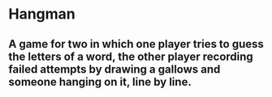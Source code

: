 # Hangman

## A game for two in which one player tries to guess the letters of a word, the other player recording failed attempts by drawing a gallows and someone hanging on it, line by line.
